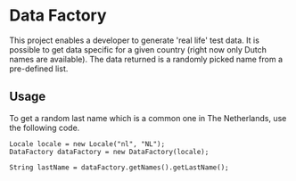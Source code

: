 Data Factory
============

This project enables a developer to generate 'real life' test data. It is possible to get data specific for a given country (right now only Dutch names are available). The data returned is a randomly picked name from a pre-defined list.

Usage
-----

To get a random last name which is a common one in The Netherlands, use the following code.

```
Locale locale = new Locale("nl", "NL");
DataFactory dataFactory = new DataFactory(locale);

String lastName = dataFactory.getNames().getLastName();
```
